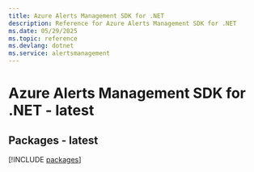 ```yaml
---
title: Azure Alerts Management SDK for .NET
description: Reference for Azure Alerts Management SDK for .NET
ms.date: 05/29/2025
ms.topic: reference
ms.devlang: dotnet
ms.service: alertsmanagement
---
```

# Azure Alerts Management SDK for .NET - latest
## Packages - latest
[!INCLUDE [packages](alerts-management-index.md)]